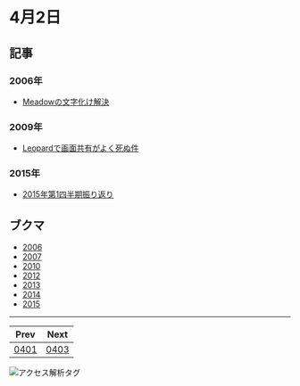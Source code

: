 # 4月2日

## 記事

### 2006年

- [Meadowの文字化け解決](http://abrakatabura.hatenablog.com/entry/2006/04/02/093827)

### 2009年

- [Leopardで画面共有がよく死ぬ件](http://abrakatabura.hatenablog.com/entry/2009/04/02/234114)

### 2015年

- [2015年第1四半期振り返り](http://abrakatabura.hatenablog.com/entry/2015/04/02/074757)

## ブクマ

- [2006](http://b.hatena.ne.jp//kjw_junichi/20060402)
- [2007](http://b.hatena.ne.jp//kjw_junichi/20070402)
- [2010](http://b.hatena.ne.jp//kjw_junichi/20100402)
- [2012](http://b.hatena.ne.jp//kjw_junichi/20120402)
- [2013](http://b.hatena.ne.jp//kjw_junichi/20130402)
- [2014](http://b.hatena.ne.jp//kjw_junichi/20140402)
- [2015](http://b.hatena.ne.jp//kjw_junichi/20150402)

----
|Prev|Next|
|----|----|
|[0401](https://gist.github.com/kjunichi/9083491)|[0403](https://gist.github.com/kjunichi/e80ac068ade9bef8d023)

![アクセス解析タグ](http://kjunurl2015.appspot.com/ykoV?p=0402.md)